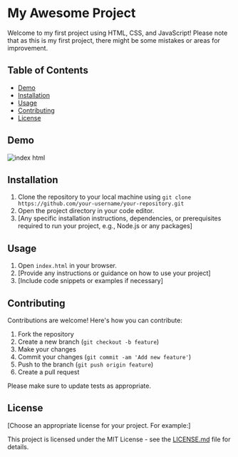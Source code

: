 # My Awesome Project

Welcome to my first project using HTML, CSS, and JavaScript! Please note that as this is my first project, there might be some mistakes or areas for improvement.

## Table of Contents

- [Demo](#demo)
- [Installation](#installation)
- [Usage](#usage)
- [Contributing](#contributing)
- [License](#license)

## Demo
![index html](https://github.com/mataza060503/UEL_Careers_project/assets/119863432/e05d2b2e-e85c-4ef9-8eb1-7d2de87467b0)


## Installation

1. Clone the repository to your local machine using `git clone https://github.com/your-username/your-repository.git`
2. Open the project directory in your code editor.
3. [Any specific installation instructions, dependencies, or prerequisites required to run your project, e.g., Node.js or any packages]

## Usage

1. Open `index.html` in your browser.
2. [Provide any instructions or guidance on how to use your project]
3. [Include code snippets or examples if necessary]

## Contributing

Contributions are welcome! Here's how you can contribute:

1. Fork the repository
2. Create a new branch (`git checkout -b feature`)
3. Make your changes
4. Commit your changes (`git commit -am 'Add new feature'`)
5. Push to the branch (`git push origin feature`)
6. Create a pull request

Please make sure to update tests as appropriate.

## License

[Choose an appropriate license for your project. For example:]

This project is licensed under the MIT License - see the [LICENSE.md](LICENSE.md) file for details.
